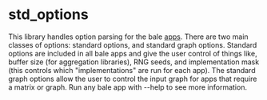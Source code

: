 # std_options

This library handles option parsing for the bale [apps](../apps/README.md). There are two main classes of options: standard options, and standard graph options. Standard options are included in all bale apps and give the user control of things like, buffer size (for aggregation libraries), RNG seeds, and implementation mask (this controls which "implementations" are run for each app). The standard graph options allow the user to control the input graph for apps that require a matrix or graph. Run any bale app with --help to see more information.